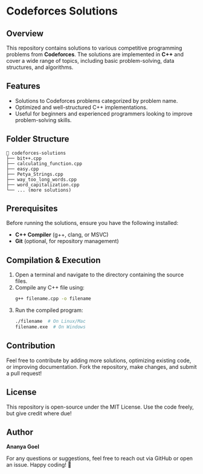 # Codeforces Solutions

## Overview

This repository contains solutions to various competitive programming problems from **Codeforces**. The solutions are implemented in **C++** and cover a wide range of topics, including basic problem-solving, data structures, and algorithms.

## Features

- Solutions to Codeforces problems categorized by problem name.
- Optimized and well-structured C++ implementations.
- Useful for beginners and experienced programmers looking to improve problem-solving skills.

## Folder Structure

```
📂 codeforces-solutions
├── bit++.cpp
├── calculating_function.cpp
├── easy.cpp
├── Petya_Strings.cpp
├── way_too_long_words.cpp
├── word_capitalization.cpp
└── ... (more solutions)
```

## Prerequisites

Before running the solutions, ensure you have the following installed:

- **C++ Compiler** (g++, clang, or MSVC)
- **Git** (optional, for repository management)

## Compilation & Execution

1. Open a terminal and navigate to the directory containing the source files.
2. Compile any C++ file using:
   ```bash
   g++ filename.cpp -o filename
   ```
3. Run the compiled program:
   ```bash
   ./filename  # On Linux/Mac
   filename.exe  # On Windows
   ```

## Contribution

Feel free to contribute by adding more solutions, optimizing existing code, or improving documentation. Fork the repository, make changes, and submit a pull request!

## License

This repository is open-source under the MIT License. Use the code freely, but give credit where due!

## Author

**Ananya Goel**

For any questions or suggestions, feel free to reach out via GitHub or open an issue. Happy coding! 🚀

